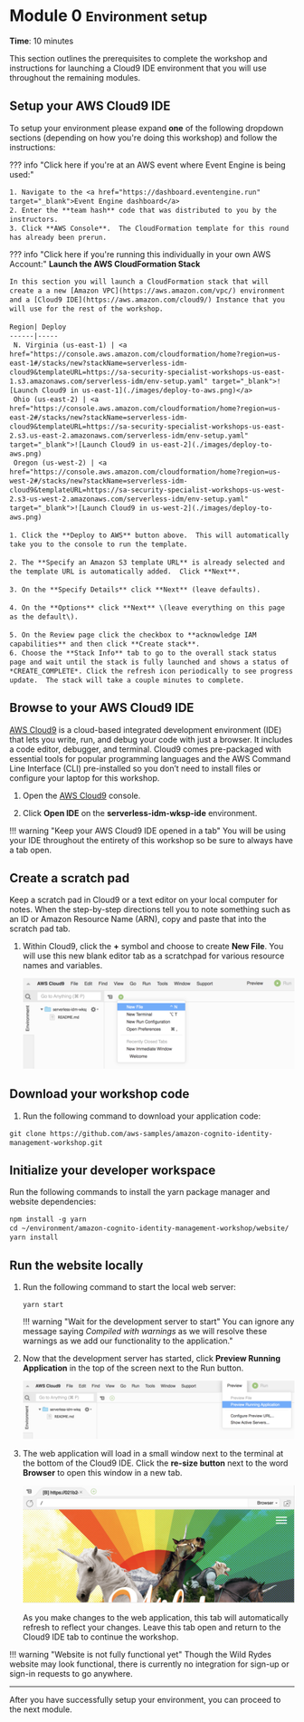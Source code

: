 # Module 0 <small>Environment setup</small>

**Time**: 10 minutes

This section outlines the prerequisites to complete the workshop and instructions for launching a Cloud9 IDE environment that you will use throughout the remaining modules.

## Setup your AWS Cloud9 IDE

To setup your environment please expand **one** of the following dropdown sections (depending on how you're doing this workshop) and follow the instructions: 

??? info  "Click here if you're at an AWS event where Event Engine is being used:"
	
	1. Navigate to the <a href="https://dashboard.eventengine.run" target="_blank">Event Engine dashboard</a>
	2. Enter the **team hash** code that was distributed to you by the instructors.
	3. Click **AWS Console**.  The CloudFormation template for this round has already been prerun.

??? info  "Click here if you're running this individually in your own AWS Account:"
    **Launch the AWS CloudFormation Stack**

    In this section you will launch a CloudFormation stack that will create a a new [Amazon VPC](https://aws.amazon.com/vpc/) environment and a [Cloud9 IDE](https://aws.amazon.com/cloud9/) Instance that you will use for the rest of the workshop.

    Region| Deploy
    ------|-----
     N. Virginia (us-east-1) | <a href="https://console.aws.amazon.com/cloudformation/home?region=us-east-1#/stacks/new?stackName=serverless-idm-cloud9&templateURL=https://sa-security-specialist-workshops-us-east-1.s3.amazonaws.com/serverless-idm/env-setup.yaml" target="_blank">![Launch Cloud9 in us-east-1](./images/deploy-to-aws.png)</a>
     Ohio (us-east-2) | <a href="https://console.aws.amazon.com/cloudformation/home?region=us-east-2#/stacks/new?stackName=serverless-idm-cloud9&templateURL=https://sa-security-specialist-workshops-us-east-2.s3.us-east-2.amazonaws.com/serverless-idm/env-setup.yaml" target="_blank">![Launch Cloud9 in us-east-2](./images/deploy-to-aws.png)
     Oregon (us-west-2) | <a href="https://console.aws.amazon.com/cloudformation/home?region=us-west-2#/stacks/new?stackName=serverless-idm-cloud9&templateURL=https://sa-security-specialist-workshops-us-west-2.s3-us-west-2.amazonaws.com/serverless-idm/env-setup.yaml" target="_blank">![Launch Cloud9 in us-west-2](./images/deploy-to-aws.png)

    1. Click the **Deploy to AWS** button above.  This will automatically take you to the console to run the template.

    2. The **Specify an Amazon S3 template URL** is already selected and the template URL is automatically added.  Click **Next**.

    3. On the **Specify Details** click **Next** (leave defaults). 
	
    4. On the **Options** click **Next** \(leave everything on this page as the default\).

    5. On the Review page click the checkbox to **acknowledge IAM capabilities** and then click **Create stack**.
    6. Choose the **Stack Info** tab to go to the overall stack status page and wait until the stack is fully launched and shows a status of *CREATE_COMPLETE*. Click the refresh icon periodically to see progress update.  The stack will take a couple minutes to complete.

## Browse to your AWS Cloud9 IDE

<a href="https://aws.amazon.com/cloud9/" target="_blank">AWS Cloud9</a> is a cloud-based integrated development environment (IDE) that lets you write, run, and debug your code with just a browser. It includes a code editor, debugger, and terminal. Cloud9 comes pre-packaged with essential tools for popular programming languages and the AWS Command Line Interface (CLI) pre-installed so you don’t need to install files or configure your laptop for this workshop. 

1. Open the <a href="https://console.aws.amazon.com/cloud9/home?" target="_blank">AWS Cloud9</a> console.

2. Click **Open IDE** on the **serverless-idm-wksp-ide** environment.

!!! warning "Keep your AWS Cloud9 IDE opened in a tab"
    You will be using your IDE throughout the entirety of this workshop so be sure to always have a tab open.

## Create a scratch pad
Keep a scratch pad in Cloud9 or a text editor on your local computer for notes.  When the step-by-step directions tell you to note something such as an ID or Amazon Resource Name (ARN), copy and paste that into the scratch pad tab.

1. Within Cloud9, click the **+** symbol and choose to create **New File**. You will use this new blank editor tab as a scratchpad for various resource names and variables.

    ![Cloud9 Create Scratchpad Tab](./images/cloud9-createscratchpadtab.png)


## Download your workshop code

1. Run the following command to download your application code:

```
git clone https://github.com/aws-samples/amazon-cognito-identity-management-workshop.git
```

## Initialize your developer workspace

Run the following commands to install the yarn package manager and website dependencies:

```
npm install -g yarn
cd ~/environment/amazon-cognito-identity-management-workshop/website/
yarn install
```

## Run the website locally

1. Run the following command to start the local web server:

    ```
    yarn start
    ```

    !!! warning "Wait for the development server to start"
         You can ignore any message saying *Compiled with warnings* as we will resolve these warnings as we add our functionality to the application."


2. Now that the development server has started, click **Preview Running Application** in the top of the screen next to the Run button.

    ![Cloud9 Preview](./images/cloud9-local-preview.png)  

3. The web application will load in a small window next to the terminal at the bottom of the Cloud9 IDE. Click the **re-size button** next to the word **Browser** to open this window in a new tab.

    ![Cloud9 Preview Re-size](./images/cloud9-resize-live-preview.png)   

   As you make changes to the web application, this tab will automatically refresh to reflect your changes. Leave this tab open and return to the Cloud9 IDE tab to continue the workshop.

!!! warning "Website is not fully functional yet"
    Though the Wild Rydes website may look functional, there is currently no integration for sign-up or sign-in requests to go anywhere.

---

After you have successfully setup your environment, you can proceed to the next module.
